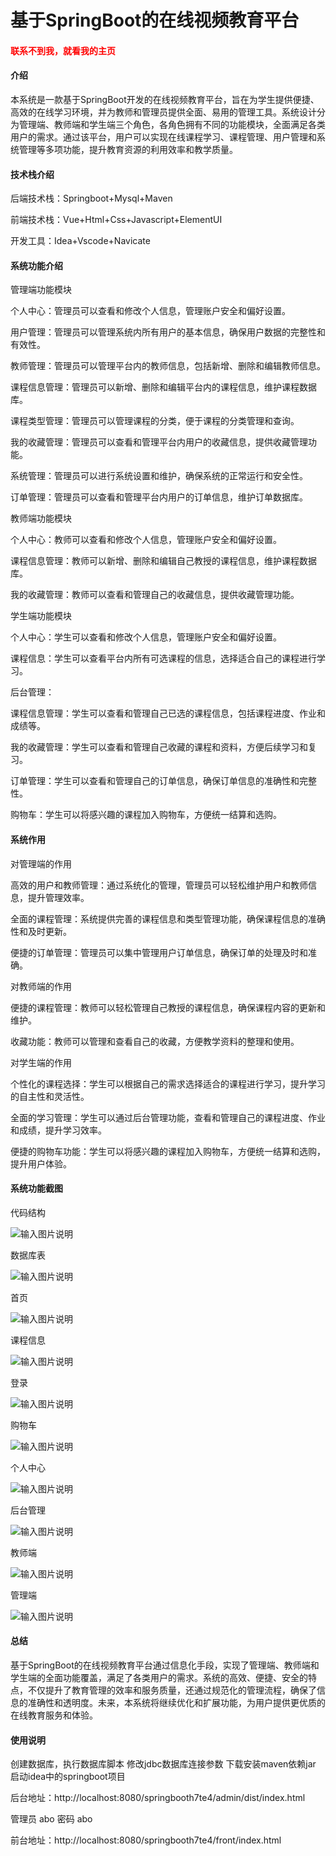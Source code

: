 # 基于SpringBoot的在线视频教育平台

<h4 style='color:red'>联系不到我，就看我的主页 </h4> 
 
#### 介绍

本系统是一款基于SpringBoot开发的在线视频教育平台，旨在为学生提供便捷、高效的在线学习环境，并为教师和管理员提供全面、易用的管理工具。系统设计分为管理端、教师端和学生端三个角色，各角色拥有不同的功能模块，全面满足各类用户的需求。通过该平台，用户可以实现在线课程学习、课程管理、用户管理和系统管理等多项功能，提升教育资源的利用效率和教学质量。

#### 技术栈介绍

后端技术栈：Springboot+Mysql+Maven

前端技术栈：Vue+Html+Css+Javascript+ElementUI

开发工具：Idea+Vscode+Navicate


#### 系统功能介绍

管理端功能模块

个人中心：管理员可以查看和修改个人信息，管理账户安全和偏好设置。

用户管理：管理员可以管理系统内所有用户的基本信息，确保用户数据的完整性和有效性。

教师管理：管理员可以管理平台内的教师信息，包括新增、删除和编辑教师信息。

课程信息管理：管理员可以新增、删除和编辑平台内的课程信息，维护课程数据库。

课程类型管理：管理员可以管理课程的分类，便于课程的分类管理和查询。

我的收藏管理：管理员可以查看和管理平台内用户的收藏信息，提供收藏管理功能。

系统管理：管理员可以进行系统设置和维护，确保系统的正常运行和安全性。

订单管理：管理员可以查看和管理平台内用户的订单信息，维护订单数据库。

教师端功能模块

个人中心：教师可以查看和修改个人信息，管理账户安全和偏好设置。

课程信息管理：教师可以新增、删除和编辑自己教授的课程信息，维护课程数据库。

我的收藏管理：教师可以查看和管理自己的收藏信息，提供收藏管理功能。

学生端功能模块

个人中心：学生可以查看和修改个人信息，管理账户安全和偏好设置。

课程信息：学生可以查看平台内所有可选课程的信息，选择适合自己的课程进行学习。

后台管理：

课程信息管理：学生可以查看和管理自己已选的课程信息，包括课程进度、作业和成绩等。

我的收藏管理：学生可以查看和管理自己收藏的课程和资料，方便后续学习和复习。

订单管理：学生可以查看和管理自己的订单信息，确保订单信息的准确性和完整性。

购物车：学生可以将感兴趣的课程加入购物车，方便统一结算和选购。

#### 系统作用

对管理端的作用

高效的用户和教师管理：通过系统化的管理，管理员可以轻松维护用户和教师信息，提升管理效率。

全面的课程管理：系统提供完善的课程信息和类型管理功能，确保课程信息的准确性和及时更新。

便捷的订单管理：管理员可以集中管理用户订单信息，确保订单的处理及时和准确。

对教师端的作用

便捷的课程管理：教师可以轻松管理自己教授的课程信息，确保课程内容的更新和维护。

收藏功能：教师可以管理和查看自己的收藏，方便教学资料的整理和使用。

对学生端的作用

个性化的课程选择：学生可以根据自己的需求选择适合的课程进行学习，提升学习的自主性和灵活性。

全面的学习管理：学生可以通过后台管理功能，查看和管理自己的课程进度、作业和成绩，提升学习效率。

便捷的购物车功能：学生可以将感兴趣的课程加入购物车，方便统一结算和选购，提升用户体验。

#### 系统功能截图

代码结构

![输入图片说明](images/de9a788237fbf319ba032fc739c98f7.png)

数据库表

![输入图片说明](images/5e584219cbb53a5e7688993afdb9e15.png)

首页

![输入图片说明](images/52e9feb939735b439f271bb455a0486.png)

课程信息

![输入图片说明](images/14c0e47f4a362a26a6e6c6064aef291.png)

登录

![输入图片说明](images/8e89b808e2429e3e31c22242baf7483.png)

购物车

![输入图片说明](images/44b4d248355f302e071ecea7882f6f4.png)

个人中心

![输入图片说明](images/e916ceada566cb5c86484817e4de942.png)

后台管理

![输入图片说明](images/4dc072e909a728d517822350441a8db.png)

教师端

![输入图片说明](images/23750f16b1690e7c146ec6b3ea05af6.png)

管理端

![输入图片说明](images/a99e65c36b5c8c1d8a8883f16207822.png)

#### 总结

基于SpringBoot的在线视频教育平台通过信息化手段，实现了管理端、教师端和学生端的全面功能覆盖，满足了各类用户的需求。系统的高效、便捷、安全的特点，不仅提升了教育管理的效率和服务质量，还通过规范化的管理流程，确保了信息的准确性和透明度。未来，本系统将继续优化和扩展功能，为用户提供更优质的在线教育服务和体验。

#### 使用说明

创建数据库，执行数据库脚本 修改jdbc数据库连接参数 下载安装maven依赖jar 启动idea中的springboot项目

后台地址：http://localhost:8080/springbooth7te4/admin/dist/index.html

管理员  abo 密码 abo

前台地址：http://localhost:8080/springbooth7te4/front/index.html

